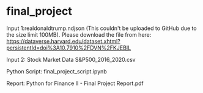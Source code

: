 # final_project

Input 1:realdonaldtrump.ndjson (This couldn't be uploaded to GitHub due to the size limit 100MB). Please download the file from here: https://dataverse.harvard.edu/dataset.xhtml?persistentId=doi%3A10.7910%2FDVN%2FKJEBIL

Input 2: Stock Market Data S&P500_2016_2020.csv

Python Script: final_project_script.ipynb

Report: Python for Finance II - Final Project Report.pdf
